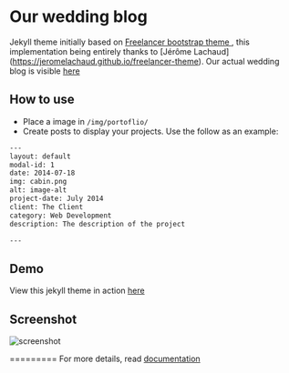 Our wedding blog
=========================

Jekyll theme initially based on [Freelancer bootstrap theme ](http://startbootstrap.com/templates/freelancer/),
this implementation being entirely thanks to [Jérôme Lachaud] (https://jeromelachaud.github.io/freelancer-theme). Our actual wedding blog is visible [here](http://mariebenjamin.github.io)



## How to use
 - Place a image in `/img/portoflio/`
 - Create posts to display your projects. Use the follow as an example:
```txt
---
layout: default
modal-id: 1
date: 2014-07-18
img: cabin.png
alt: image-alt
project-date: July 2014
client: The Client
category: Web Development
description: The description of the project

---
```

## Demo
View this jekyll theme in action [here](https://jeromelachaud.github.io/freelancer-theme)

## Screenshot
![screenshot](https://raw.githubusercontent.com/jeromelachaud/freelancer-theme/master/screenshot.png)

=========
For more details, read [documentation](http://jekyllrb.com/)
